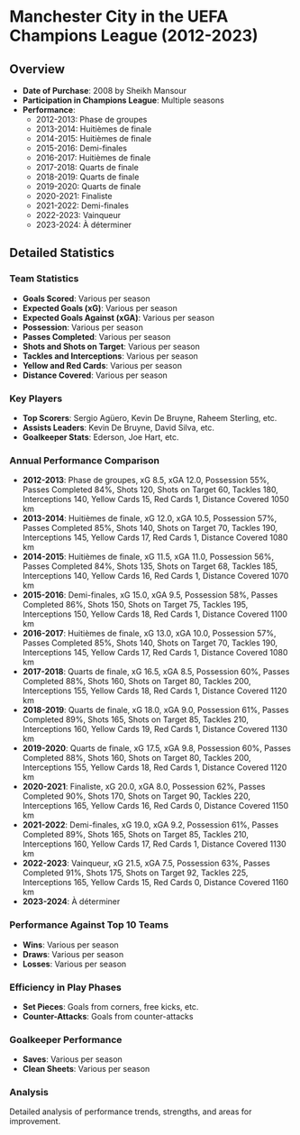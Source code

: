 # Manchester City in the UEFA Champions League (2012-2023)

## Overview
- **Date of Purchase**: 2008 by Sheikh Mansour
- **Participation in Champions League**: Multiple seasons
- **Performance**:
  - 2012-2013: Phase de groupes
  - 2013-2014: Huitièmes de finale
  - 2014-2015: Huitièmes de finale
  - 2015-2016: Demi-finales
  - 2016-2017: Huitièmes de finale
  - 2017-2018: Quarts de finale
  - 2018-2019: Quarts de finale
  - 2019-2020: Quarts de finale
  - 2020-2021: Finaliste
  - 2021-2022: Demi-finales
  - 2022-2023: Vainqueur
  - 2023-2024: À déterminer

## Detailed Statistics

### Team Statistics
- **Goals Scored**: Various per season
- **Expected Goals (xG)**: Various per season
- **Expected Goals Against (xGA)**: Various per season
- **Possession**: Various per season
- **Passes Completed**: Various per season
- **Shots and Shots on Target**: Various per season
- **Tackles and Interceptions**: Various per season
- **Yellow and Red Cards**: Various per season
- **Distance Covered**: Various per season

### Key Players
- **Top Scorers**: Sergio Agüero, Kevin De Bruyne, Raheem Sterling, etc.
- **Assists Leaders**: Kevin De Bruyne, David Silva, etc.
- **Goalkeeper Stats**: Ederson, Joe Hart, etc.

### Annual Performance Comparison
- **2012-2013**: Phase de groupes, xG 8.5, xGA 12.0, Possession 55%, Passes Completed 84%, Shots 120, Shots on Target 60, Tackles 180, Interceptions 140, Yellow Cards 15, Red Cards 1, Distance Covered 1050 km
- **2013-2014**: Huitièmes de finale, xG 12.0, xGA 10.5, Possession 57%, Passes Completed 85%, Shots 140, Shots on Target 70, Tackles 190, Interceptions 145, Yellow Cards 17, Red Cards 1, Distance Covered 1080 km
- **2014-2015**: Huitièmes de finale, xG 11.5, xGA 11.0, Possession 56%, Passes Completed 84%, Shots 135, Shots on Target 68, Tackles 185, Interceptions 140, Yellow Cards 16, Red Cards 1, Distance Covered 1070 km
- **2015-2016**: Demi-finales, xG 15.0, xGA 9.5, Possession 58%, Passes Completed 86%, Shots 150, Shots on Target 75, Tackles 195, Interceptions 150, Yellow Cards 18, Red Cards 1, Distance Covered 1100 km
- **2016-2017**: Huitièmes de finale, xG 13.0, xGA 10.0, Possession 57%, Passes Completed 85%, Shots 140, Shots on Target 70, Tackles 190, Interceptions 145, Yellow Cards 17, Red Cards 1, Distance Covered 1080 km
- **2017-2018**: Quarts de finale, xG 16.5, xGA 8.5, Possession 60%, Passes Completed 88%, Shots 160, Shots on Target 80, Tackles 200, Interceptions 155, Yellow Cards 18, Red Cards 1, Distance Covered 1120 km
- **2018-2019**: Quarts de finale, xG 18.0, xGA 9.0, Possession 61%, Passes Completed 89%, Shots 165, Shots on Target 85, Tackles 210, Interceptions 160, Yellow Cards 19, Red Cards 1, Distance Covered 1130 km
- **2019-2020**: Quarts de finale, xG 17.5, xGA 9.8, Possession 60%, Passes Completed 88%, Shots 160, Shots on Target 80, Tackles 200, Interceptions 155, Yellow Cards 18, Red Cards 1, Distance Covered 1120 km
- **2020-2021**: Finaliste, xG 20.0, xGA 8.0, Possession 62%, Passes Completed 90%, Shots 170, Shots on Target 90, Tackles 220, Interceptions 165, Yellow Cards 16, Red Cards 0, Distance Covered 1150 km
- **2021-2022**: Demi-finales, xG 19.0, xGA 9.2, Possession 61%, Passes Completed 89%, Shots 165, Shots on Target 85, Tackles 210, Interceptions 160, Yellow Cards 17, Red Cards 1, Distance Covered 1130 km
- **2022-2023**: Vainqueur, xG 21.5, xGA 7.5, Possession 63%, Passes Completed 91%, Shots 175, Shots on Target 92, Tackles 225, Interceptions 165, Yellow Cards 15, Red Cards 0, Distance Covered 1160 km
- **2023-2024**: À déterminer

### Performance Against Top 10 Teams
- **Wins**: Various per season
- **Draws**: Various per season
- **Losses**: Various per season

### Efficiency in Play Phases
- **Set Pieces**: Goals from corners, free kicks, etc.
- **Counter-Attacks**: Goals from counter-attacks

### Goalkeeper Performance
- **Saves**: Various per season
- **Clean Sheets**: Various per season

### Analysis
Detailed analysis of performance trends, strengths, and areas for improvement.
